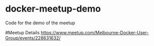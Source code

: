 # docker-meetup-demo
Code for the demo of the meetup

#Meetup Details
https://www.meetup.com/Melbourne-Docker-User-Group/events/228631632/
